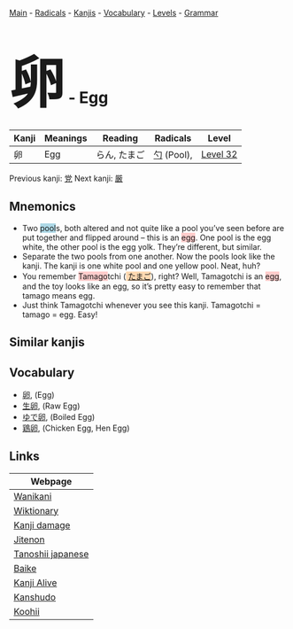 <style> bigfont {font-size: 100px}</style>
[Main](../README.md) -
[Radicals](../radicals.md) -
[Kanjis](../kanjis.md) -
[Vocabulary](../vocabulary.md) -
[Levels](../levels.md) -
[Grammar](../grammar.md)
# <bigfont> 卵</bigfont> - Egg 

| Kanji | Meanings | Reading | Radicals | Level |
| --- | --- | --- | --- | --- |
| 卵 | Egg | らん, たまご | [勺](../radicals/勺.md) (Pool),  | [Level 32](../levels/wk_level32.md) |

Previous kanji: [党](党.md) Next kanji: [厳](厳.md) 

## Mnemonics
 * Two <span style="background-color:#ADD8E6"> pool</span>s, both altered and not quite like a pool you’ve seen before are put together and flipped around – this is an <span style="background-color:#ffcccb"> egg</span>. One pool is the egg white, the other pool is the egg yolk. They’re different, but similar.
* Separate the two pools from one another. Now the pools look like the kanji. The kanji is one white pool and one yellow pool. Neat, huh?
* You remember <span style="background-color:#ffcccb"> Tamago</span>tchi (<span style="background-color:#fed8b1"> [たまご](https://jisho.org/search/たまご)</span>), right? Well, Tamagotchi is an <span style="background-color:#ffcccb"> egg</span>, and the toy looks like an egg, so it’s pretty easy to remember that tamago means egg.
* Just think Tamagotchi whenever you see this kanji. Tamagotchi = tamago = egg. Easy!


## Similar kanjis
 


## Vocabulary
 * [卵](../vocabulary/卵.md), (Egg)
* [生卵](../vocabulary/卵.md), (Raw Egg)
* [ゆで卵](../vocabulary/卵.md), (Boiled Egg)
* [鶏卵](../vocabulary/卵.md), (Chicken Egg, Hen Egg)



## Links 

| Webpage |
| --- |
| [Wanikani          ](https://www.wanikani.com/kanji/卵) |
| [Wiktionary        ](https://en.wiktionary.org/wiki/卵) |
| [Kanji damage      ](http://www.kanjidamage.com/kanji/search?utf8=✓&q=卵) |
| [Jitenon           ](https://jitenon.com/kanji/卵) |
| [Tanoshii japanese ](https://www.tanoshiijapanese.com/dictionary/kanji.cfm?k=卵) |
| [Baike             ](https://baike.baidu.com/item/卵) |
| [Kanji Alive       ](https://app.kanjialive.com/卵) |
| [Kanshudo          ](https://www.kanshudo.com/searchmn?q=卵) |
| [Koohii            ](https://kanji.koohii.com/study/kanji/卵) |
